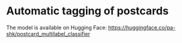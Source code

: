 # Automatic tagging of postcards
The model is available on Hugging Face: https://huggingface.co/pa-shk/postcard_multilabel_classifier

